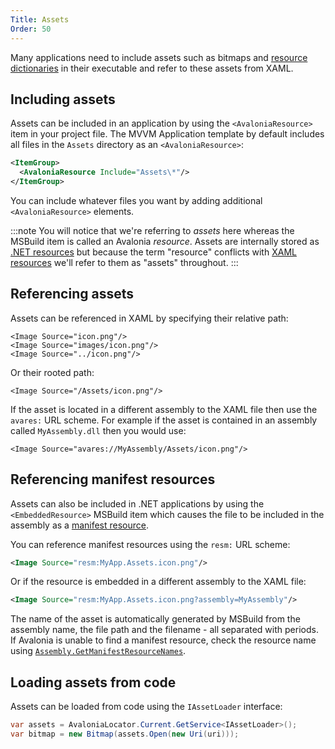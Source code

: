 ```yaml
---
Title: Assets
Order: 50
---
```


Many applications need to include assets such as bitmaps and 
[resource dictionaries](/docs/styles/resources) in their executable and refer to these assets from 
XAML.

## Including assets

Assets can be included in an application by using the `<AvaloniaResource>` item in your project
file. The MVVM Application template by default includes all files in the `Assets` directory as an
`<AvaloniaResource>`:

```xml
<ItemGroup>
  <AvaloniaResource Include="Assets\*"/>
</ItemGroup>
```

You can include whatever files you want by adding additional `<AvaloniaResource>` elements.

:::note
You will notice that we're referring to _assets_ here whereas the MSBuild item is called an
Avalonia _resource_. Assets are internally stored as 
[.NET resources](https://docs.microsoft.com/en-us/visualstudio/ide/managing-application-resources-dotnet)
but because the term "resource" conflicts with [XAML resources](/docs/styles/resources) we'll
refer to them as "assets" throughout.
:::

## Referencing assets

Assets can be referenced in XAML by specifying their relative path:

```
<Image Source="icon.png"/>
<Image Source="images/icon.png"/>
<Image Source="../icon.png"/>
```

Or their rooted path:

```
<Image Source="/Assets/icon.png"/>
```

If the asset is located in a different assembly to the XAML file then use the `avares:`
URL scheme. For example if the asset is contained in an assembly called `MyAssembly.dll` then you
would use:

```
<Image Source="avares://MyAssembly/Assets/icon.png"/>
```

## Referencing manifest resources

Assets can also be included in .NET applications by using the `<EmbeddedResource>` MSBuild item
which causes the file to be included in the assembly as a 
[manifest resource](https://docs.microsoft.com/en-us/dotnet/api/system.reflection.assembly.getmanifestresourcenames).

You can reference manifest resources using the `resm:` URL scheme:

```xml
<Image Source="resm:MyApp.Assets.icon.png"/>
```

Or if the resource is embedded in a different assembly to the XAML file:

```xml
<Image Source="resm:MyApp.Assets.icon.png?assembly=MyAssembly"/>
```

The name of the asset is automatically generated by MSBuild from the assembly name, the file path
and the filename - all separated with periods. If Avalonia is unable to find a manifest resource,
check the resource name using 
[`Assembly.GetManifestResourceNames`](https://docs.microsoft.com/en-us/dotnet/api/system.reflection.assembly.getmanifestresourcenames).

## Loading assets from code

Assets can be loaded from code using the `IAssetLoader` interface:

```csharp
var assets = AvaloniaLocator.Current.GetService<IAssetLoader>();
var bitmap = new Bitmap(assets.Open(new Uri(uri)));
```

